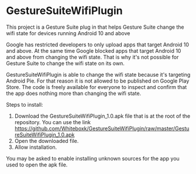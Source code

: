 # GestureSuiteWifiPlugin
This project is a Gesture Suite plug in that helps Gesture Suite change the wifi state for devices running Android 10 and above

Google has restricted developers to only upload apps that target Android 10 and above. At the same time Google blocked apps that target Android 10 and above from changing the wifi state. That is why it's not possible for Gesture Suite to change the wifi state on its own. 


GestureSuiteWifiPlugin is able to change the wifi state because it's targeting Android Pie. For that reason it is not allowed to be published on Google Play Store. The code is freely available for everyone to inspect and confirm that the app does nothing more than changing the wifi state.

Steps to install:

1. Download the GestureSuiteWifiPlugin_1.0.apk file that is at the root of the repository. You can use the link https://github.com/Whiteboxk/GestureSuiteWifiPlugin/raw/master/GestureSuiteWifiPlugin_1.0.apk
2. Open the downloaded file.
3. Allow installation.

You may be asked to enable installing unknown sources for the app you used to open the apk file.

